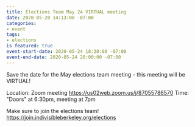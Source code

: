 ```yaml
---
title: Elections Team May 24 VIRTUAL meeting
date: 2020-05-20 14:13:00 -07:00
categories:
- event
tags:
- elections
is featured: true
event-start-date: 2020-05-24 18:30:00 -07:00
event-end-date: 2020-05-24 20:00:00 -07:00
---
```


Save the date for the May elections team meeting - this meeting will be VIRTUAL!

Location: Zoom meeting https://us02web.zoom.us/j/87055786570
Time: "Doors" at 6:30pm, meeting at 7pm

Make sure to join the elections team!
https://join.indivisibleberkeley.org/elections